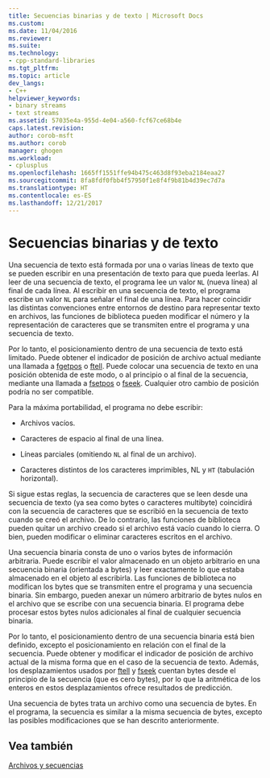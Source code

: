 ```yaml
---
title: Secuencias binarias y de texto | Microsoft Docs
ms.custom: 
ms.date: 11/04/2016
ms.reviewer: 
ms.suite: 
ms.technology:
- cpp-standard-libraries
ms.tgt_pltfrm: 
ms.topic: article
dev_langs:
- C++
helpviewer_keywords:
- binary streams
- text streams
ms.assetid: 57035e4a-955d-4e04-a560-fcf67ce68b4e
caps.latest.revision: 
author: corob-msft
ms.author: corob
manager: ghogen
ms.workload:
- cplusplus
ms.openlocfilehash: 1665ff1551ffe94b475c463d8f93eba2184eaa27
ms.sourcegitcommit: 8fa8fdf0fbb4f57950f1e8f4f9b81b4d39ec7d7a
ms.translationtype: HT
ms.contentlocale: es-ES
ms.lasthandoff: 12/21/2017
---
```

# <a name="text-and-binary-streams"></a>Secuencias binarias y de texto
Una secuencia de texto está formada por una o varias líneas de texto que se pueden escribir en una presentación de texto para que pueda leerlas. Al leer de una secuencia de texto, el programa lee un valor `NL` (nueva línea) al final de cada línea. Al escribir en una secuencia de texto, el programa escribe un valor `NL` para señalar el final de una línea. Para hacer coincidir las distintas convenciones entre entornos de destino para representar texto en archivos, las funciones de biblioteca pueden modificar el número y la representación de caracteres que se transmiten entre el programa y una secuencia de texto.  
  
 Por lo tanto, el posicionamiento dentro de una secuencia de texto está limitado. Puede obtener el indicador de posición de archivo actual mediante una llamada a [fgetpos](../c-runtime-library/reference/fgetpos.md) o [ftell](../c-runtime-library/reference/ftell-ftelli64.md). Puede colocar una secuencia de texto en una posición obtenida de este modo, o al principio o al final de la secuencia, mediante una llamada a [fsetpos](../c-runtime-library/reference/fsetpos.md) o [fseek](../c-runtime-library/reference/fseek-fseeki64.md). Cualquier otro cambio de posición podría no ser compatible.  
  
 Para la máxima portabilidad, el programa no debe escribir:  
  
-   Archivos vacíos.  
  
-   Caracteres de espacio al final de una línea.  
  
-   Líneas parciales (omitiendo `NL` al final de un archivo).  
  
-   Caracteres distintos de los caracteres imprimibles, NL y `HT` (tabulación horizontal).  
  
 Si sigue estas reglas, la secuencia de caracteres que se leen desde una secuencia de texto (ya sea como bytes o caracteres multibyte) coincidirá con la secuencia de caracteres que se escribió en la secuencia de texto cuando se creó el archivo. De lo contrario, las funciones de biblioteca pueden quitar un archivo creado si el archivo está vacío cuando lo cierra. O bien, pueden modificar o eliminar caracteres escritos en el archivo.  
  
 Una secuencia binaria consta de uno o varios bytes de información arbitraria. Puede escribir el valor almacenado en un objeto arbitrario en una secuencia binaria (orientada a bytes) y leer exactamente lo que estaba almacenado en el objeto al escribirla. Las funciones de biblioteca no modifican los bytes que se transmiten entre el programa y una secuencia binaria. Sin embargo, pueden anexar un número arbitrario de bytes nulos en el archivo que se escribe con una secuencia binaria. El programa debe procesar estos bytes nulos adicionales al final de cualquier secuencia binaria.  
  
 Por lo tanto, el posicionamiento dentro de una secuencia binaria está bien definido, excepto el posicionamiento en relación con el final de la secuencia. Puede obtener y modificar el indicador de posición de archivo actual de la misma forma que en el caso de la secuencia de texto. Además, los desplazamientos usados por [ftell](../c-runtime-library/reference/ftell-ftelli64.md) y [fseek](../c-runtime-library/reference/fseek-fseeki64.md) cuentan bytes desde el principio de la secuencia (que es cero bytes), por lo que la aritmética de los enteros en estos desplazamientos ofrece resultados de predicción.  
  
 Una secuencia de bytes trata un archivo como una secuencia de bytes. En el programa, la secuencia es similar a la misma secuencia de bytes, excepto las posibles modificaciones que se han descrito anteriormente.  
  
## <a name="see-also"></a>Vea también  
 [Archivos y secuencias](../c-runtime-library/files-and-streams.md)